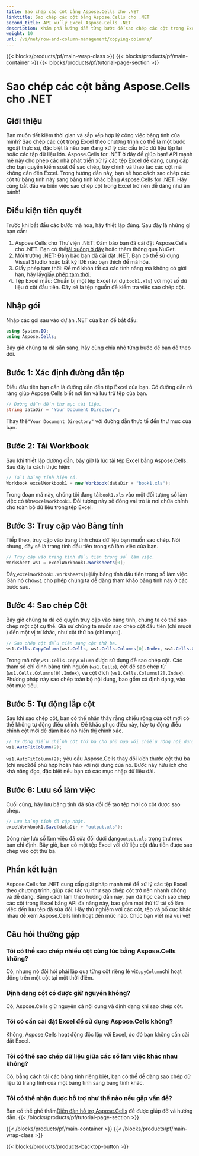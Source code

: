 ```yaml
---
title: Sao chép các cột bằng Aspose.Cells cho .NET
linktitle: Sao chép các cột bằng Aspose.Cells cho .NET
second_title: API xử lý Excel Aspose.Cells .NET
description: Khám phá hướng dẫn từng bước để sao chép các cột trong Excel bằng Aspose.Cells cho .NET. Đơn giản hóa các tác vụ dữ liệu của bạn với hướng dẫn rõ ràng.
weight: 10
url: /vi/net/row-and-column-management/copying-columns/
---
```


{{< blocks/products/pf/main-wrap-class >}}
{{< blocks/products/pf/main-container >}}
{{< blocks/products/pf/tutorial-page-section >}}

# Sao chép các cột bằng Aspose.Cells cho .NET

## Giới thiệu
Bạn muốn tiết kiệm thời gian và sắp xếp hợp lý công việc bảng tính của mình? Sao chép các cột trong Excel theo chương trình có thể là một bước ngoặt thực sự, đặc biệt là nếu bạn đang xử lý các cấu trúc dữ liệu lặp lại hoặc các tập dữ liệu lớn. Aspose.Cells for .NET ở đây để giúp bạn! API mạnh mẽ này cho phép các nhà phát triển xử lý các tệp Excel dễ dàng, cung cấp cho bạn quyền kiểm soát để sao chép, tùy chỉnh và thao tác các cột mà không cần đến Excel. Trong hướng dẫn này, bạn sẽ học cách sao chép các cột từ bảng tính này sang bảng tính khác bằng Aspose.Cells for .NET. 
Hãy cùng bắt đầu và biến việc sao chép cột trong Excel trở nên dễ dàng như ăn bánh!
## Điều kiện tiên quyết
Trước khi bắt đầu các bước mã hóa, hãy thiết lập đúng. Sau đây là những gì bạn cần:
1.  Aspose.Cells cho Thư viện .NET: Đảm bảo bạn đã cài đặt Aspose.Cells cho .NET. Bạn có thể[tải xuống ở đây](https://releases.aspose.com/cells/net/) hoặc thêm thông qua NuGet.
2. Môi trường .NET: Đảm bảo bạn đã cài đặt .NET. Bạn có thể sử dụng Visual Studio hoặc bất kỳ IDE nào bạn thích để mã hóa.
3.  Giấy phép tạm thời: Để mở khóa tất cả các tính năng mà không có giới hạn, hãy lấy[giấy phép tạm thời](https://purchase.aspose.com/temporary-license/).
4. Tệp Excel mẫu: Chuẩn bị một tệp Excel (ví dụ:`book1.xls`) với một số dữ liệu ở cột đầu tiên. Đây sẽ là tệp nguồn để kiểm tra việc sao chép cột.
## Nhập gói
Nhập các gói sau vào dự án .NET của bạn để bắt đầu:
```csharp
using System.IO;
using Aspose.Cells;
```
Bây giờ chúng ta đã sẵn sàng, hãy cùng chia nhỏ từng bước để bạn dễ theo dõi.
## Bước 1: Xác định đường dẫn tệp
Điều đầu tiên bạn cần là đường dẫn đến tệp Excel của bạn. Có đường dẫn rõ ràng giúp Aspose.Cells biết nơi tìm và lưu trữ tệp của bạn.
```csharp
// Đường dẫn đến thư mục tài liệu.
string dataDir = "Your Document Directory";
```
 Thay thế`"Your Document Directory"` với đường dẫn thực tế đến thư mục của bạn.
## Bước 2: Tải Workbook
Sau khi thiết lập đường dẫn, bây giờ là lúc tải tệp Excel bằng Aspose.Cells. Sau đây là cách thực hiện:
```csharp
// Tải bảng tính hiện có.
Workbook excelWorkbook1 = new Workbook(dataDir + "book1.xls");
```
 Trong đoạn mã này, chúng tôi đang tải`book1.xls` vào một đối tượng sổ làm việc có tên`excelWorkbook1`. Đối tượng này sẽ đóng vai trò là nơi chứa chính cho toàn bộ dữ liệu trong tệp Excel.
## Bước 3: Truy cập vào Bảng tính
Tiếp theo, truy cập vào trang tính chứa dữ liệu bạn muốn sao chép. Nói chung, đây sẽ là trang tính đầu tiên trong sổ làm việc của bạn.
```csharp
// Truy cập vào trang tính đầu tiên trong sổ làm việc.
Worksheet ws1 = excelWorkbook1.Worksheets[0];
```
 Đây,`excelWorkbook1.Worksheets[0]`lấy bảng tính đầu tiên trong sổ làm việc. Gán nó cho`ws1` cho phép chúng ta dễ dàng tham khảo bảng tính này ở các bước sau.
## Bước 4: Sao chép Cột
 Bây giờ chúng ta đã có quyền truy cập vào bảng tính, chúng ta có thể sao chép một cột cụ thể. Giả sử chúng ta muốn sao chép cột đầu tiên (chỉ mục`0` ) đến một vị trí khác, như cột thứ ba (chỉ mục`2`).
```csharp
// Sao chép cột đầu tiên sang cột thứ ba.
ws1.Cells.CopyColumn(ws1.Cells, ws1.Cells.Columns[0].Index, ws1.Cells.Columns[2].Index);
```
 Trong mã này,`ws1.Cells.CopyColumn` được sử dụng để sao chép cột. Các tham số chỉ định bảng tính nguồn (`ws1.Cells`), cột để sao chép từ (`ws1.Cells.Columns[0].Index`), và cột đích (`ws1.Cells.Columns[2].Index`). Phương pháp này sao chép toàn bộ nội dung, bao gồm cả định dạng, vào cột mục tiêu.
## Bước 5: Tự động lắp cột
Sau khi sao chép cột, bạn có thể nhận thấy rằng chiều rộng của cột mới có thể không tự động điều chỉnh. Để khắc phục điều này, hãy tự động điều chỉnh cột mới để đảm bảo nó hiển thị chính xác.
```csharp
// Tự động điều chỉnh cột thứ ba cho phù hợp với chiều rộng nội dung.
ws1.AutoFitColumn(2);
```
`ws1.AutoFitColumn(2);` yêu cầu Aspose.Cells thay đổi kích thước cột thứ ba (chỉ mục`2`để phù hợp hoàn hảo với nội dung của nó. Bước này hữu ích cho khả năng đọc, đặc biệt nếu bạn có các mục nhập dữ liệu dài.
## Bước 6: Lưu sổ làm việc
Cuối cùng, hãy lưu bảng tính đã sửa đổi để tạo tệp mới có cột được sao chép. 
```csharp
// Lưu bảng tính đã cập nhật.
excelWorkbook1.Save(dataDir + "output.xls");
```
 Dòng này lưu sổ làm việc đã sửa đổi dưới dạng`output.xls` trong thư mục bạn chỉ định. Bây giờ, bạn có một tệp Excel với dữ liệu cột đầu tiên được sao chép vào cột thứ ba.
## Phần kết luận
Aspose.Cells for .NET cung cấp giải pháp mạnh mẽ để xử lý các tệp Excel theo chương trình, giúp các tác vụ như sao chép cột trở nên nhanh chóng và dễ dàng. Bằng cách làm theo hướng dẫn này, bạn đã học cách sao chép các cột trong Excel bằng API đa năng này, bao gồm mọi thứ từ tải sổ làm việc đến lưu tệp đã sửa đổi. Hãy thử nghiệm với các cột, tệp và bố cục khác nhau để xem Aspose.Cells linh hoạt đến mức nào. Chúc bạn viết mã vui vẻ!
## Câu hỏi thường gặp
### Tôi có thể sao chép nhiều cột cùng lúc bằng Aspose.Cells không?  
 Có, nhưng nó đòi hỏi phải lặp qua từng cột riêng lẻ vì`CopyColumn`chỉ hoạt động trên một cột tại một thời điểm. 
### Định dạng cột có được giữ nguyên không?  
Có, Aspose.Cells giữ nguyên cả nội dung và định dạng khi sao chép cột.
### Tôi có cần cài đặt Excel để sử dụng Aspose.Cells không?  
Không, Aspose.Cells hoạt động độc lập với Excel, do đó bạn không cần cài đặt Excel.
### Tôi có thể sao chép dữ liệu giữa các sổ làm việc khác nhau không?  
Có, bằng cách tải các bảng tính riêng biệt, bạn có thể dễ dàng sao chép dữ liệu từ trang tính của một bảng tính sang bảng tính khác.
### Tôi có thể nhận được hỗ trợ như thế nào nếu gặp vấn đề?  
 Bạn có thể ghé thăm[Diễn đàn hỗ trợ Aspose.Cells](https://forum.aspose.com/c/cells/9) để được giúp đỡ và hướng dẫn.
{{< /blocks/products/pf/tutorial-page-section >}}

{{< /blocks/products/pf/main-container >}}
{{< /blocks/products/pf/main-wrap-class >}}

{{< blocks/products/products-backtop-button >}}
